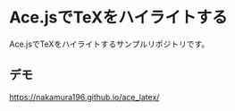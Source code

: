 # Ace.jsでTeXをハイライトする

Ace.jsでTeXをハイライトするサンプルリポジトリです。

## デモ

https://nakamura196.github.io/ace_latex/